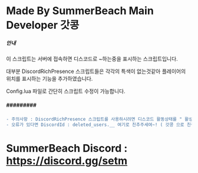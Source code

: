 # Made By SummerBeach Main Developer 갓콩

##### 안내 ####

이 스크립트는 서버에 접속하면 디스코드로 ~하는중을 표시하는 스크립트입니다.

대부분 DiscordRichPresence 스크립트들은 각각의 특색이 없는것같아 플레이어의 위치를 표시하는 기능을 추가하였습니다.

Config.lua 파일로 간단히 스크립트 수정이 가능합니다.

##### ######### ######


```diff
- 주의사항 : DiscordRichPresence 스크립트를 사용하시려면 디스코드 활동상태를 " 활성화 " 로 하셔야지 스크립트가 동작합니다.
- 오류가 있다면 DiscordId : deleted_users.__ 여기로 친추주세여~! ( 갓콩 으로 친구추가 부탁드립니다. )
```

# SummerBeach Discord : https://discord.gg/setm
